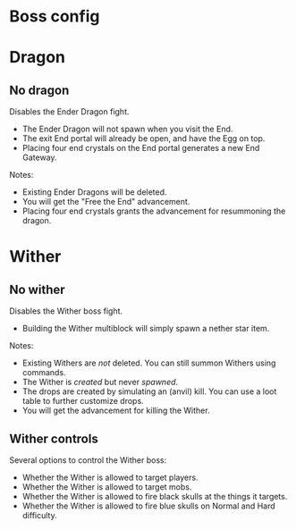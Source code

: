 # Boss config

# Dragon

## No dragon

Disables the Ender Dragon fight.

* The Ender Dragon will not spawn when you visit the End.
* The exit End portal will already be open, and have the Egg on top.
* Placing four end crystals on the End portal generates a new End Gateway.

Notes:

* Existing Ender Dragons will be deleted.
* You will get the "Free the End" advancement.
* Placing four end crystals grants the advancement for resummoning the dragon.

# Wither

## No wither

Disables the Wither boss fight.

* Building the Wither multiblock will simply spawn a nether star item.

Notes:

* Existing Withers are *not* deleted. You can still summon Withers using commands.
* The Wither is *created* but never *spawned*.
* The drops are created by simulating an (anvil) kill. You can use a loot table to further customize drops.
* You will get the advancement for killing the Wither.

## Wither controls

Several options to control the Wither boss:

* Whether the Wither is allowed to target players.
* Whether the Wither is allowed to target mobs.
* Whether the Wither is allowed to fire black skulls at the things it targets.
* Whether the Wither is allowed to fire blue skulls on Normal and Hard difficulty.